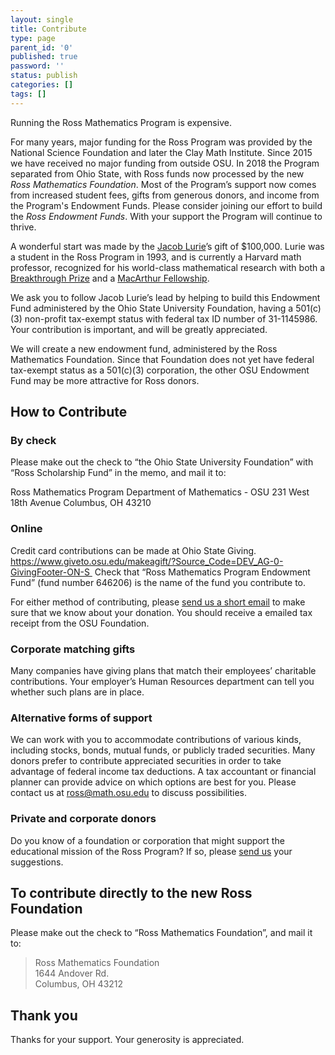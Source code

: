 ```yaml
---
layout: single
title: Contribute
type: page
parent_id: '0'
published: true
password: ''
status: publish
categories: []
tags: []
---
```

Running the Ross Mathematics Program is expensive.

For many years, major funding for the Ross Program was provided by the National Science Foundation and later the Clay Math Institute.  Since 2015 we have received no major funding from outside OSU. In 2018 the Program separated from Ohio State, with Ross funds now processed by the new <i>Ross Mathematics Foundation</i>. Most of the Program’s support now comes from increased student fees, gifts from generous donors, and income from the Program's Endowment Funds. Please consider joining our effort to build the _Ross Endowment Funds_. With your support the Program will continue to thrive.

A wonderful start was made by the [Jacob Lurie](http://en.wikipedia.org/wiki/Jacob_Lurie)’s gift of $100,000\. Lurie was a student in the Ross Program in 1993, and is currently a Harvard math professor, recognized for his world-class mathematical research with both a [Breakthrough Prize](http://en.wikipedia.org/wiki/Breakthrough_Prize_in_Mathematics) and a [MacArthur Fellowship](http://www.macfound.org/fellows/class/class-2014/).

We ask you to follow Jacob Lurie’s lead by helping to build this Endowment Fund administered by the Ohio State University Foundation, having a 501(c)(3) non-profit tax-exempt status with federal tax ID number of 31-1145986. Your contribution is important, and will be greatly appreciated. 

We will create a new endowment fund, administered by the Ross Mathematics Foundation.  Since that Foundation does not yet have federal tax-exempt status as a 501(c)(3) corporation, the other OSU Endowment Fund may be more attractive for Ross donors.

## How to Contribute

### By check

Please make out the check to “the Ohio State University Foundation” with “Ross Scholarship Fund” in the memo, and mail it to:

Ross Mathematics Program
Department of Mathematics - OSU
231 West 18th Avenue
Columbus, OH 43210

### Online

Credit card contributions can be made at Ohio State Giving. https://www.giveto.osu.edu/makeagift/?Source_Code=DEV_AG-0-GivingFooter-ON-S  Check that “Ross Mathematics Program Endowment Fund” (fund number 646206) is the name of the fund you contribute to.  

For either method of contributing, please [send us a short email](mailto:ross@math.osu.edu)  to make sure that we know about your donation. You should receive a emailed tax receipt from the OSU Foundation.

### Corporate matching gifts

Many companies have giving plans that match their employees’ charitable contributions. Your employer’s Human Resources department can tell you whether such plans are in place.

### Alternative forms of support

We can work with you to accommodate contributions of various kinds, including stocks, bonds, mutual funds, or publicly traded securities. Many donors prefer to contribute appreciated securities in order to take advantage of federal income tax deductions. A tax accountant or financial planner can provide advice on which options are best for you. Please contact us at [ross@math.osu.edu](mailto:ross@math.osu.edu) to discuss possibilities.

### Private and corporate donors

Do you know of a foundation or corporation that might support the educational mission of the Ross Program? If so, please [send us](mailto:ross@math.osu.edu) your suggestions.

## To contribute directly to the new Ross Foundation

Please make out the check to “Ross Mathematics Foundation”, and mail it to:

> Ross Mathematics Foundation  
> 1644 Andover Rd.  
> Columbus, OH 43212

## Thank you

Thanks for your support. Your generosity is appreciated.
